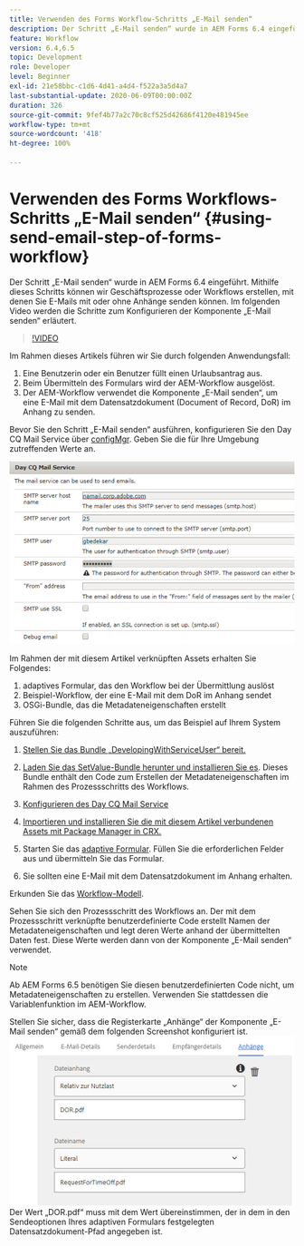 ```yaml
---
title: Verwenden des Forms Workflow-Schritts „E-Mail senden“
description: Der Schritt „E-Mail senden“ wurde in AEM Forms 6.4 eingeführt. Mithilfe dieses Schritts können wir Geschäftsprozesse oder Workflows erstellen, mit denen Sie E-Mails mit oder ohne Anhänge senden können. Im folgenden Video werden die Schritte zum Konfigurieren der Komponente „E-Mail senden“ erläutert.
feature: Workflow
version: 6.4,6.5
topic: Development
role: Developer
level: Beginner
exl-id: 21e58bbc-c1d6-4d41-a4d4-f522a3a5d4a7
last-substantial-update: 2020-06-09T00:00:00Z
duration: 326
source-git-commit: 9fef4b77a2c70c8cf525d42686f4120e481945ee
workflow-type: tm+mt
source-wordcount: '418'
ht-degree: 100%

---
```


# Verwenden des Forms Workflows-Schritts „E-Mail senden“ {#using-send-email-step-of-forms-workflow}

Der Schritt „E-Mail senden“ wurde in AEM Forms 6.4 eingeführt. Mithilfe dieses Schritts können wir Geschäftsprozesse oder Workflows erstellen, mit denen Sie E-Mails mit oder ohne Anhänge senden können. Im folgenden Video werden die Schritte zum Konfigurieren der Komponente „E-Mail senden“ erläutert.

>[!VIDEO](https://video.tv.adobe.com/v/21499?quality=12&learn=on)

Im Rahmen dieses Artikels führen wir Sie durch folgenden Anwendungsfall:

1. Eine Benutzerin oder ein Benutzer füllt einen Urlaubsantrag aus.
1. Beim Übermitteln des Formulars wird der AEM-Workflow ausgelöst.
1. Der AEM-Workflow verwendet die Komponente „E-Mail senden“, um eine E-Mail mit dem Datensatzdokument (Document of Record, DoR) im Anhang zu senden.

Bevor Sie den Schritt „E-Mail senden“ ausführen, konfigurieren Sie den Day CQ Mail Service über [configMgr](http://localhost:4502/system/console/configMgr). Geben Sie die für Ihre Umgebung zutreffenden Werte an.

![Konfigurieren des Day CQ Mail Service](assets/mailservice.png)

Im Rahmen der mit diesem Artikel verknüpften Assets erhalten Sie Folgendes:

1. adaptives Formular, das den Workflow bei der Übermittlung auslöst
1. Beispiel-Workflow, der eine E-Mail mit dem DoR im Anhang sendet
1. OSGi-Bundle, das die Metadateneigenschaften erstellt

Führen Sie die folgenden Schritte aus, um das Beispiel auf Ihrem System auszuführen:

1. [Stellen Sie das Bundle „DevelopingWithServiceUser“ bereit.](/help/forms/assets/common-osgi-bundles/DevelopingWithServiceUser.jar)

1. [Laden Sie das SetValue-Bundle herunter und installieren Sie es](/help/forms/assets/common-osgi-bundles/SetValueApp.core-1.0-SNAPSHOT.jar). Dieses Bundle enthält den Code zum Erstellen der Metadateneigenschaften im Rahmen des Prozessschritts des Workflows.
1. [Konfigurieren des Day CQ Mail Service](https://helpx.adobe.com/de/experience-manager/6-5/sites/administering/using/notification.html)
1. [Importieren und installieren Sie die mit diesem Artikel verbundenen Assets mit Package Manager in CRX.](assets/emaildoraemformskt.zip)
1. Starten Sie das [adaptive Formular](http://localhost:4502/content/dam/formsanddocuments/helpx/timeoffrequestform/jcr:content?wcmmode=disabled). Füllen Sie die erforderlichen Felder aus und übermitteln Sie das Formular.
1. Sie sollten eine E-Mail mit dem Datensatzdokument im Anhang erhalten.

Erkunden Sie das [Workflow-Modell](http://localhost:4502/editor.html/conf/global/settings/workflow/models/emaildor.html).

Sehen Sie sich den Prozessschritt des Workflows an. Der mit dem Prozessschritt verknüpfte benutzerdefinierte Code erstellt Namen der Metadateneigenschaften und legt deren Werte anhand der übermittelten Daten fest. Diese Werte werden dann von der Komponente „E-Mail senden“ verwendet.

>[!NOTE]
>
>Ab AEM Forms 6.5 benötigen Sie diesen benutzerdefinierten Code nicht, um Metadateneigenschaften zu erstellen. Verwenden Sie stattdessen die Variablenfunktion im AEM-Workflow.

Stellen Sie sicher, dass die Registerkarte „Anhänge“ der Komponente „E-Mail senden“ gemäß dem folgenden Screenshot konfiguriert ist.
![Registerkarte „Anhänge“ der Komponente „E-Mail senden“](assets/sendemailcomponentconfigure.jpg)Der Wert „DOR.pdf“ muss mit dem Wert übereinstimmen, der in dem in den Sendeoptionen Ihres adaptiven Formulars festgelegten Datensatzdokument-Pfad angegeben ist.
